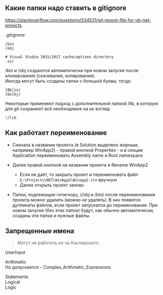## Какие папки надо ставить в gitignore

https://stackoverflow.com/questions/534531/git-ignore-file-for-vb-net-projects

.gitignore:  

    /bin  
    /obj

    # Visual Studio 2015/2017 cache/options directory  
    .vs/  

/bin и /obj создаются автоматически при новом запуске после клонирования (скачивания, копирования).  
Иногда могут быть созданы папки с большой буквы, тогда:

    [Bb]in/
    [Oo]bj/    

Некоторые применяют подход с дополнительной папкой /lib, в которую для git сохраняют всё необходимое на их взгляд:  

    !/lib

## Как работает переименование

- Сначала в названии проекта (в Solution выделено жирным, например WinApp2) - правой кнопкой Properties - и в секции Application переименовать Assembly name и Root namespace

- Далее правой кнопкой на названии проекта и Rename WinApp2
    - Если не даёт, то закрыть проект и переименовать файл `E:\Projects\NET\WinApp2\Winapp2.sln` вручную
    - Далее открыть проект заново

- Папки, подлежащие гитигнору, (/obj и /bin) после переименования проекта можно удалить (можно не удалять). В них появятся дупликаты файлов, если проект запускался до перименования. При новом запуске (без этих папок) будут, как обычно автоматически, созданы эти папки и нужные файлы. 

## Запрещенные имена

> Могут не работать из-за Касперского:

UserInput  

Arithmetic  
    Но допускается - Complex_Arithmetic_Expressions  

Statements  
Logical  
Logic  

